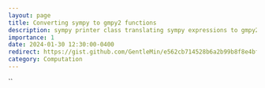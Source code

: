 ```yaml
---
layout: page
title: Converting sympy to gmpy2 functions
description: sympy printer class translating sympy expressions to gmpy2 functions
importance: 1
date: 2024-01-30 12:30:00-0400
redirect: https://gist.github.com/GentleMin/e562cb714528b6a2b99b8f8e4bff85c3
category: Computation
---
```


``
